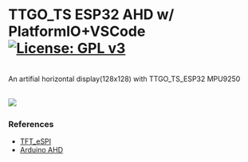 # TTGO_TS ESP32 AHD w/ PlatformIO+VSCode[![License: GPL v3](https://img.shields.io/badge/License-GPLv3-blue.svg)](https://www.gnu.org/licenses/gpl-3.0)
<br>
An artifial horizontal display(128x128) with TTGO_TS_ESP32 MPU9250  <br>
<br>

<img src="picture/TTGO_TS_AHD.gif"/> &nbsp;&nbsp;&nbsp;

### References
  - [TFT_eSPI](https://github.com/Bodmer/TFT_eSPI)<br>
  - [Arduino AHD](https://www.youtube.com/watch?v=uzmPFqYQigQ)

